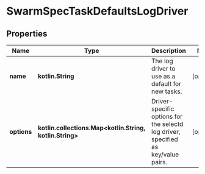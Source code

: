 
# SwarmSpecTaskDefaultsLogDriver

## Properties
Name | Type | Description | Notes
------------ | ------------- | ------------- | -------------
**name** | **kotlin.String** | The log driver to use as a default for new tasks.  |  [optional]
**options** | **kotlin.collections.Map&lt;kotlin.String, kotlin.String&gt;** | Driver-specific options for the selectd log driver, specified as key/value pairs.  |  [optional]



